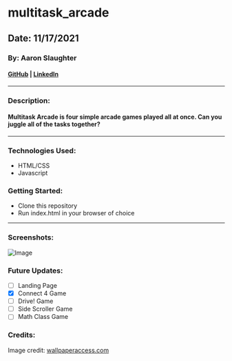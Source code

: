 # multitask_arcade

## Date: 11/17/2021
### By: Aaron Slaughter

#### [GitHub](https://github.com/aaronslaughter) | [LinkedIn](https://www.linkedin.com/in/aaron-slaughter-085b44b5/)
***

### Description:

#### Multitask Arcade is four simple arcade games played all at once. Can you juggle all of the tasks together?
***
### Technologies Used:
* HTML/CSS
* Javascript

### Getting Started:
* Clone this repository
* Run index.html in your browser of choice
***
### Screenshots:

![Image](https://i.imgur.com/fPK4Nee.png)


### Future Updates:
- [ ] Landing Page
- [x] Connect 4 Game
- [ ] Drive! Game
- [ ] Side Scroller Game
- [ ] Math Class Game

### Credits:

Image credit: [wallpaperaccess.com](https://wallpaperaccess.com/)